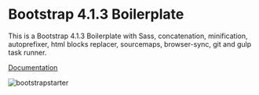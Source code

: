 # Bootstrap 4.1.3 Boilerplate

This is a Bootstrap 4.1.3 Boilerplate with Sass, concatenation, minification, autoprefixer, html blocks replacer, sourcemaps, browser-sync, git and gulp task runner.

[Documentation](https://bootstrapstarter.com/bootstrap-templates/template-basic-bootstrap-html/)

![bootstrapstarter](assets/img/bootstrapstarter.jpg)
